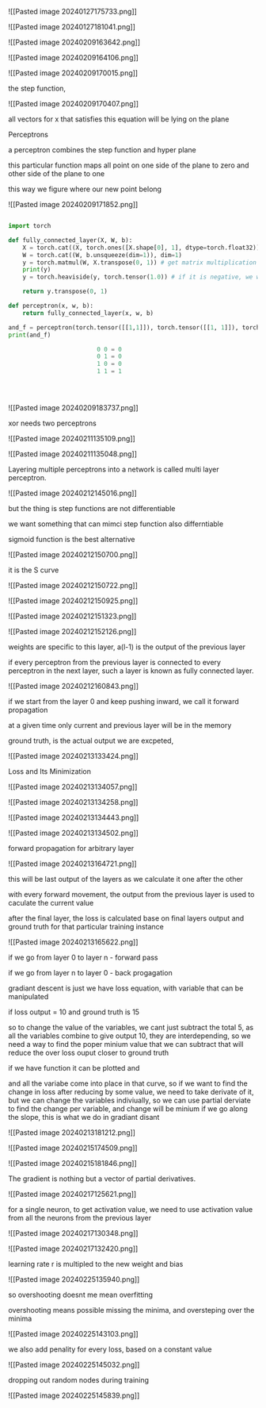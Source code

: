 
![[Pasted image 20240127175733.png]]

![[Pasted image 20240127181041.png]]

![[Pasted image 20240209163642.png]]

![[Pasted image 20240209164106.png]]

![[Pasted image 20240209170015.png]]

the step function, 

![[Pasted image 20240209170407.png]]

all vectors for x that satisfies this equation will be lying on the plane

Perceptrons

a perceptron combines the step function and hyper plane

this particular function maps all point on one side of the plane to zero and other side of the plane to one


this way we figure where our new point belong

![[Pasted image 20240209171852.png]]

```python

import torch

def fully_connected_layer(X, W, b):
    X = torch.cat((X, torch.ones([X.shape[0], 1], dtype=torch.float32)), dim=1)
    W = torch.cat((W, b.unsqueeze(dim=1)), dim=1)
    y = torch.matmul(W, X.transpose(0, 1)) # get matrix multiplication
    print(y)
    y = torch.heaviside(y, torch.tensor(1.0)) # if it is negative, we will get zero, positive, one

    return y.transpose(0, 1)

def perceptron(x, w, b):
    return fully_connected_layer(x, w, b)

and_f = perceptron(torch.tensor([[1,1]]), torch.tensor([[1, 1]]), torch.tensor([-1.5]))
print(and_f)

                         0 0 = 0
                         0 1 = 0                         
                         1 0 = 0
                         1 1 = 1


           
```


![[Pasted image 20240209183737.png]]


xor needs two perceptrons

![[Pasted image 20240211135109.png]]

![[Pasted image 20240211135048.png]]

Layering multiple perceptrons into a network is called multi layer perceptron.

![[Pasted image 20240212145016.png]]



but the thing is step functions are not differentiable



we want something that can mimci step function also differntiable

sigmoid function is the best alternative

![[Pasted image 20240212150700.png]]

it is the S curve

![[Pasted image 20240212150722.png]]

![[Pasted image 20240212150925.png]]

![[Pasted image 20240212151323.png]]

![[Pasted image 20240212152126.png]]

weights are specific to this layer, a(l-1) is the output of the previous layer

if every perceptron from the previous layer is connected to every perceptron in the next layer, such a layer is known as fully connected layer.

![[Pasted image 20240212160843.png]]

if we start from the layer 0 and keep pushing inward, we call it forward propagation

at a given time only current and previous layer will be in the memory

ground truth, is the actual output we are excpeted, 

![[Pasted image 20240213133424.png]]

Loss and Its Minimization

![[Pasted image 20240213134057.png]]

![[Pasted image 20240213134258.png]]


![[Pasted image 20240213134443.png]]


![[Pasted image 20240213134502.png]]

forward propagation for arbitrary layer

![[Pasted image 20240213164721.png]]

this will be last output of the layers as we calculate it one after the other

with every forward movement, the output from the previous layer is used to caculate the current value

after the final layer, the loss is calculated base on final layers output and ground truth for that particular training instance

![[Pasted image 20240213165622.png]]



if we go from layer 0 to layer n - forward pass

if we go from layer n to layer 0 - back progagation


gradiant descent is just we have loss equation, with variable that can be manipulated

if loss output = 10 and ground truth is 15

so to change the value of the variables, we cant just subtract the total 5, as all the variables combine to give output 10, they are interdepending, so we need a way to find the poper minium value that we can subtract that will reduce the over loss ouput closer to ground truth

if we have function it can be plotted and 

and all the variabe come into place in that curve, so if we want to find the change in loss after reducing by some value, we need to take derivate of it, but we can change the variables indiviually, so we can use partial derviate to find the change per variable, and change will be minium if we go along the slope, this is what we do in gradiant disant

![[Pasted image 20240213181212.png]]

![[Pasted image 20240215174509.png]]

![[Pasted image 20240215181846.png]]

The gradient is nothing but a vector of partial derivatives.

![[Pasted image 20240217125621.png]]

for a single neuron, to get activation value, we need to use activation value from all the neurons from the previous layer

![[Pasted image 20240217130348.png]]


![[Pasted image 20240217132420.png]]

learning rate r is multipled to the new weight and bias

![[Pasted image 20240225135940.png]]

so overshooting doesnt me mean overfitting

overshooting means possible missing the minima, and oversteping over the minima

![[Pasted image 20240225143103.png]]

we also add penality for every loss, based on a constant value

![[Pasted image 20240225145032.png]]

dropping out random nodes during training

![[Pasted image 20240225145839.png]]

